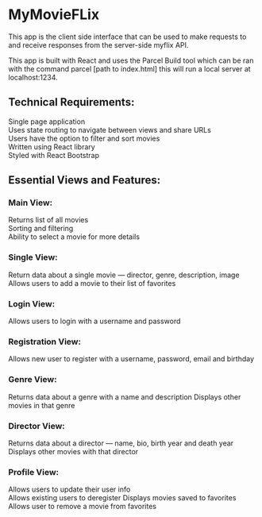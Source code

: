 <!DOCTYPE html>
<html>
    <body>
        <h1>MyMovieFLix</h1>
        <p>This app is the client side interface that can be used to make requests to and receive responses from the server-side myflix API.</p>
        <p>This app is built with React and uses the Parcel Build tool which can be ran with the command parcel [path to index.html] this will run a local server at localhost:1234.</p>
        <p><h2>Technical Requirements:</h2>
            Single page application<br>
            Uses state routing to navigate between views and share URLs<br>
            Users have the option to filter and sort movies<br>
            Written using React library<br>
            Styled with React Bootstrap<br>
        </p>
        <p>
            <h2>Essential Views and Features:</h2>
                <h3>Main View:</h3>
                Returns list of all movies<br>
                Sorting and filtering<br>
                Ability to select a movie for more details<br>
                <h3>Single View:</h3>
                Return data about a single movie — director, genre, description, image<br>
                Allows users to add a movie to their list of favorites<br>
                <h3>Login View:</h3>
                Allows users to login with a username and password
                <h3>Registration View:</h3>
                Allows new user to register with a username, password, email and birthday
                <h3>Genre View:</h3>
                Returns data about a genre with a name and description Displays other movies in that genre
                <h3>Director View:</h3>
                Returns data about a director — name, bio, birth year and death year<br>
                Displays other movies with that director
                <h3>Profile View:</h3>
                Allows users to update their user info<br>
                Allows existing users to deregister Displays movies saved to favorites<br>
                Allows user to remove a movie from favorites<br>
        </p>
    </body>
</html>
